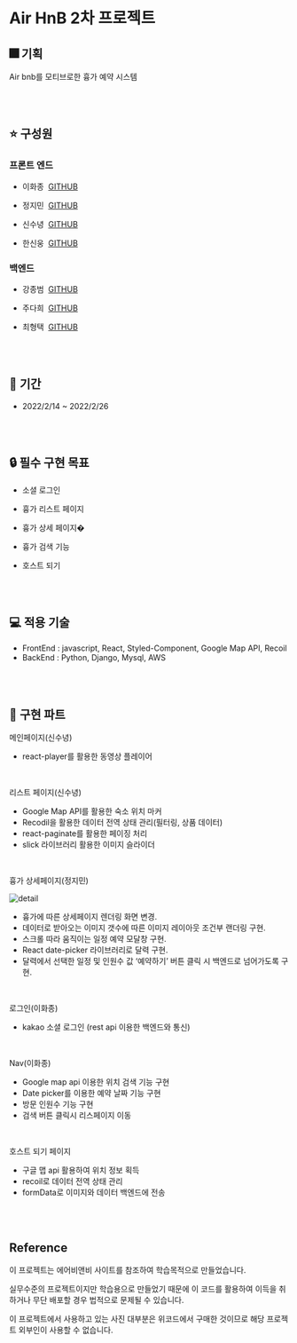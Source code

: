 # Air HnB 2차 프로젝트

## 🎆 기획

Air bnb를 모티브로한 흉가 예약 시스템

<br><br>

## ⭐️ 구성원

### 프론트 엔드

- 이화종 &nbsp;[GITHUB](https://github.com/hjlee1811)

- 정지민 &nbsp;[GITHUB](https://github.com/rindalica)

- 신수녕&nbsp; [GITHUB](https://github.com/cozynye)

- 한신웅&nbsp; [GITHUB](https://github.com/hsuj86)

### 백엔드

- 강종범&nbsp; [GITHUB](https://github.com/jxngbxxm)

- 주다희 &nbsp;[GITHUB](https://github.com/newdana01)

- 최형택 &nbsp;[GITHUB](https://github.com/knuckles6974)

<br><br>

## 📆 기간

- 2022/2/14 ~ 2022/2/26

<br><br>

## 🔒 필수 구현 목표

- 소셜 로그인

- 흉가 리스트 페이지

- 흉가 상세 페이지�

- 흉가 검색 기능

- 호스트 되기

<br><br>

## 💻 적용 기술

- FrontEnd : javascript, React, Styled-Component, Google Map API, Recoil
- BackEnd : Python, Django, Mysql, AWS

<br><br>

## 📌 구현 파트

메인페이지(신수녕)

- react-player를 활용한 동영상 플레이어

<br>

리스트 페이지(신수녕)

- Google Map API를 활용한 숙소 위치 마커
- Recodil을 활용한 데이터 전역 상태 관리(필터링, 상품 데이터)
- react-paginate를 활용한 페이징 처리
- slick 라이브러리 활용한 이미지 슬라이더

<br>

흉가 상세페이지(정지민)

![detail](https://user-images.githubusercontent.com/68885795/155672723-2b2062ce-cdc0-4020-9584-6d094be2990b.gif)



- 흉가에 따른 상세페이지 렌더링 화면 변경.
- 데이터로 받아오는 이미지 갯수에 따른 이미지 레이아웃 조건부 랜더링 구현.
- 스크롤 따라 움직이는 일정 예약 모달창 구현.
- React date-picker 라이브러리로 달력 구현.
- 달력에서 선택한 일정 및 인원수 값 ‘예약하기’ 버튼 클릭 시 백엔드로 넘어가도록 구현.

<br>

로그인(이화종)

- kakao 소셜 로그인 (rest api 이용한 백엔드와 통신)

<br>

Nav(이화종)

- Google map api 이용한 위치 검색 기능 구현
- Date picker를 이용한 예약 날짜 기능 구현
- 방문 인원수 기능 구현
- 검색 버튼 클릭시 리스페이지 이동

<br>

호스트 되기 페이지

- 구글 맵 api 활용하여 위치 정보 획득
- recoil로 데이터 전역 상태 관리
- formData로 이미지와 데이터 백엔드에 전송

<br><br>

## Reference

이 프로젝트는 에어비앤비 사이트를 참조하여 학습목적으로 만들었습니다.

실무수준의 프로젝트이지만 학습용으로 만들었기 때문에 이 코드를 활용하여 이득을 취하거나 무단 배포할 경우 법적으로 문제될 수 있습니다.

이 프로젝트에서 사용하고 있는 사진 대부분은 위코드에서 구매한 것이므로 해당 프로젝트 외부인이 사용할 수 없습니다.

